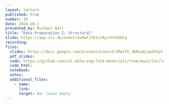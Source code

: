 ```yaml
---
layout: lecture
published: true
number: 10
date: 2024-10-1
presented_by: Michael Ball
title: "Data Preparation I: Structural"
slido: https://app.sli.do/event/nuRwFiYb1vCRyv7nYV465q
recording:
files:
  slides: https://docs.google.com/presentation/d/1Me3fX_3KMuaOjap5Fmjh-pRNNdyBLrw8-VHyul67aCM/edit?usp=sharing
  pdf_slides:
  code: https://github.com/cal-data-eng/fa24-materials/tree/main/lec/lec10
  code_html:
  notebook:
  notes:
  additional_files:
    - name:
      link:
      target: #or leave empty
---
```

